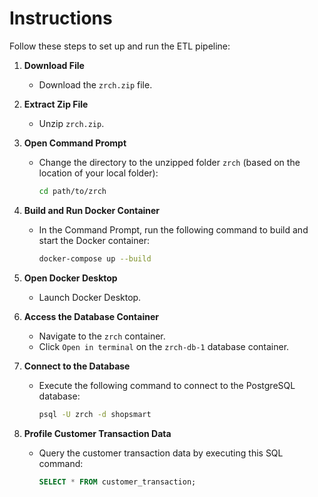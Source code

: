 # Instructions

Follow these steps to set up and run the ETL pipeline:

1. **Download File**
   - Download the `zrch.zip` file.

2. **Extract Zip File**
   - Unzip `zrch.zip`.

3. **Open Command Prompt**
   - Change the directory to the unzipped folder `zrch` (based on the location of your local folder):
     ```sh
     cd path/to/zrch
     ```

4. **Build and Run Docker Container**
   - In the Command Prompt, run the following command to build and start the Docker container:
     ```sh
     docker-compose up --build
     ```

5. **Open Docker Desktop**
   - Launch Docker Desktop.

6. **Access the Database Container**
   - Navigate to the `zrch` container.
   - Click `Open in terminal` on the `zrch-db-1` database container.

7. **Connect to the Database**
   - Execute the following command to connect to the PostgreSQL database:
     ```sh
     psql -U zrch -d shopsmart
     ```

8. **Profile Customer Transaction Data**
   - Query the customer transaction data by executing this SQL command:
     ```sql
     SELECT * FROM customer_transaction;
     ```
